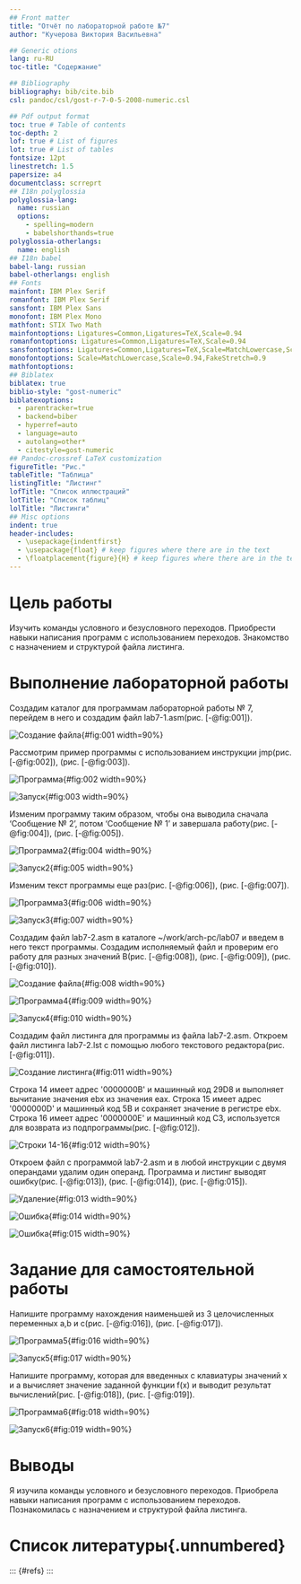 ```yaml
---
## Front matter
title: "Отчёт по лабораторной работе №7"
author: "Кучерова Виктория Васильевна"

## Generic otions
lang: ru-RU
toc-title: "Содержание"

## Bibliography
bibliography: bib/cite.bib
csl: pandoc/csl/gost-r-7-0-5-2008-numeric.csl

## Pdf output format
toc: true # Table of contents
toc-depth: 2
lof: true # List of figures
lot: true # List of tables
fontsize: 12pt
linestretch: 1.5
papersize: a4
documentclass: scrreprt
## I18n polyglossia
polyglossia-lang:
  name: russian
  options:
	- spelling=modern
	- babelshorthands=true
polyglossia-otherlangs:
  name: english
## I18n babel
babel-lang: russian
babel-otherlangs: english
## Fonts
mainfont: IBM Plex Serif
romanfont: IBM Plex Serif
sansfont: IBM Plex Sans
monofont: IBM Plex Mono
mathfont: STIX Two Math
mainfontoptions: Ligatures=Common,Ligatures=TeX,Scale=0.94
romanfontoptions: Ligatures=Common,Ligatures=TeX,Scale=0.94
sansfontoptions: Ligatures=Common,Ligatures=TeX,Scale=MatchLowercase,Scale=0.94
monofontoptions: Scale=MatchLowercase,Scale=0.94,FakeStretch=0.9
mathfontoptions:
## Biblatex
biblatex: true
biblio-style: "gost-numeric"
biblatexoptions:
  - parentracker=true
  - backend=biber
  - hyperref=auto
  - language=auto
  - autolang=other*
  - citestyle=gost-numeric
## Pandoc-crossref LaTeX customization
figureTitle: "Рис."
tableTitle: "Таблица"
listingTitle: "Листинг"
lofTitle: "Список иллюстраций"
lotTitle: "Список таблиц"
lolTitle: "Листинги"
## Misc options
indent: true
header-includes:
  - \usepackage{indentfirst}
  - \usepackage{float} # keep figures where there are in the text
  - \floatplacement{figure}{H} # keep figures where there are in the text
---
```


# Цель работы

Изучить команды условного и безусловного переходов. Приобрести навыки написания программ с использованием переходов. Знакомство с назначением и структурой файла листинга.

# Выполнение лабораторной работы

Создадим каталог для программам лабораторной работы № 7, перейдем в него и создадим файл lab7-1.asm(рис. [-@fig:001]).

![Создание файла](image/image1.png){#fig:001 width=90%}

Рассмотрим пример программы с использованием инструкции jmp(рис. [-@fig:002]), (рис. [-@fig:003]). 

![Программа](image/image2.png){#fig:002 width=90%}

![Запуск](image/image3.png){#fig:003 width=90%}

Изменим программу таким образом, чтобы она выводила сначала ‘Сообщение № 2’, потом ‘Сообщение № 1’ и завершала работу(рис. [-@fig:004]), (рис. [-@fig:005]).

![Программа2](image/image4.png){#fig:004 width=90%}

![Запуск2](image/image5.png){#fig:005 width=90%}

Изменим текст программы еще раз(рис. [-@fig:006]), (рис. [-@fig:007]).

![Программа3](image/image6.png){#fig:006 width=90%}

![Запуск3](image/image7.png){#fig:007 width=90%}

Создадим файл lab7-2.asm в каталоге ~/work/arch-pc/lab07 и введем в него текст программы. Создадим исполняемый файл и проверим его работу для разных значений B(рис. [-@fig:008]), (рис. [-@fig:009]), (рис. [-@fig:010]).

![Создание файла](image/image8.png){#fig:008 width=90%}

![Программа4](image/image9.png){#fig:009 width=90%}

![Запуск4](image/image10.png){#fig:010 width=90%}

Создадим файл листинга для программы из файла lab7-2.asm. Откроем файл листинга lab7-2.lst с помощью любого текстового редактора(рис. [-@fig:011]).

![Создание листинга](image/image11.png){#fig:011 width=90%}

Строка 14 имеет адрес '0000000B' и машинный код 29D8 и выполняет вычитание значения ebx из значения eax. Строка 15 имеет адрес '0000000D' и машинный код 5B и сохраняет значение в регистре ebx. Строка 16 имеет адрес '0000000E' и машинный код C3, используется для возврата из подпрограммы(рис. [-@fig:012]).

![Строки 14-16](image/image19.png){#fig:012 width=90%}

Откроем файл с программой lab7-2.asm и в любой инструкции с двумя операндами удалим один операнд. Программа и листинг выводят ошибку(рис. [-@fig:013]), (рис. [-@fig:014]), (рис. [-@fig:015]).

![Удаление](image/image12.png){#fig:013 width=90%}

![Ошибка](image/image13.png){#fig:014 width=90%}

![Ошибка](image/image14.png){#fig:015 width=90%}

# Задание для самостоятельной работы

Напишите программу нахождения наименьшей из 3 целочисленных переменных a,b и c(рис. [-@fig:016]), (рис. [-@fig:017]).

![Программа5](image/image15.png){#fig:016 width=90%}

![Запуск5](image/image16.png){#fig:017 width=90%}

Напишите программу, которая для введенных с клавиатуры значений x и a вычисляет значение заданной функции f(x) и выводит результат вычислений(рис. [-@fig:018]), (рис. [-@fig:019]).

![Программа6](image/image17.png){#fig:018 width=90%}

![Запуск6](image/image18.png){#fig:019 width=90%}

# Выводы

Я изучила команды условного и безусловного переходов. Приобрела навыки написания программ с использованием переходов. Познакомилась с назначением и структурой файла листинга.

# Список литературы{.unnumbered}

::: {#refs}
:::
